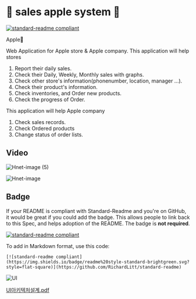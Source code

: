 # :apple: sales apple system 🍏

[![standard-readme compliant](https://img.shields.io/badge/readme%20style-standard-brightgreen.svg?style=flat-square)](https://github.com/RichardLitt/standard-readme)

Apple:apple:

Web Application for Apple store & Apple company.
This application will help stores 
1. Report their daily sales.
2. Check their Daily, Weekly, Monthly sales with graphs.
3. Check other store's information(phonenumber, location, manager ...).
4. Check their product's information.
5. Check inventories, and Order new products.
6. Check the progress of Order.

This application will help Apple company
1. Check sales records.
2. Check Ordered products
3. Change status of order lists.

## Video

![Hnet-image (5)](https://user-images.githubusercontent.com/70651994/145222990-866b1103-01c0-4ae5-8240-efef5a48da29.gif)

![Hnet-image](https://user-images.githubusercontent.com/70651994/145226692-1480cfe7-5e42-4c94-903b-57c66f86b6f8.gif)

## Badge

If your README is compliant with Standard-Readme and you're on GitHub, it would be great if you could add the badge. This allows people to link back to this Spec, and helps adoption of the README. The badge is **not required**.

[![standard-readme compliant](https://img.shields.io/badge/readme%20style-standard-brightgreen.svg?style=flat-square)](https://github.com/RichardLitt/standard-readme)

To add in Markdown format, use this code:

```
[![standard-readme compliant](https://img.shields.io/badge/readme%20style-standard-brightgreen.svg?style=flat-square)](https://github.com/RichardLitt/standard-readme)
```

![UI](https://user-images.githubusercontent.com/70651994/145680230-2bf9a6fc-8be4-43c4-8e61-ae499ee9eb06.JPG)



[UI아키텍처설계.pdf](https://github.com/eunbizzang/Apple/files/7697200/UI.pdf)
